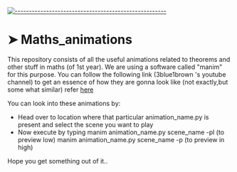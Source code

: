 
[![-----------------------------------------------------](https://raw.githubusercontent.com/andreasbm/readme/master/assets/lines/colored.png)](#maths_animations)

# ➤ Maths_animations
This repository consists of all the useful animations related to theorems and other stuff in maths (of 1st year). We are using a software called "manim" for this purpose.
You can follow the following link (3blue1brown 's youtube channel) to get an essence of how they are gonna look like (not exactly,but some what similar) refer <a href="https://www.youtube.com/channel/UCYO_jab_esuFRV4b17AJtAw">here</a>

You can look into these animations by:
<ul>
  <li>Head over to location where that particular animation_name.py is present and select the scene you want to play</li>
  <li>Now execute by typing  manim animation_name.py scene_name -pl (to preview low) manim animation_name.py scene_name -p (to preview in high)</li>
</ul>
Hope you get something out of it..

